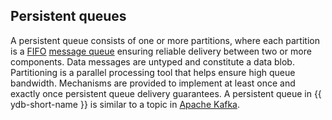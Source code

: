 ## Persistent queues

A persistent queue consists of one or more partitions, where each partition is a [FIFO](https://en.wikipedia.org/wiki/FIFO_(computing_and_electronics)) [message queue](https://en.wikipedia.org/wiki/Message_queue) ensuring reliable delivery between two or more components. Data messages are untyped and constitute a data blob. Partitioning is a parallel processing tool that helps ensure high queue bandwidth. Mechanisms are provided to implement at least once and exactly once persistent queue delivery guarantees. A persistent queue in {{ ydb-short-name }} is similar to a topic in [Apache Kafka](https://en.wikipedia.org/wiki/Apache_Kafka).


